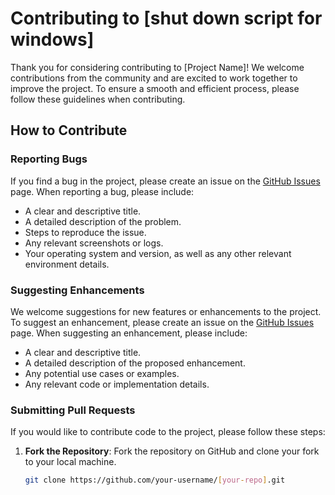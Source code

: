 # Contributing to [shut down script for windows]

Thank you for considering contributing to [Project Name]! We welcome contributions from the community and are excited to work together to improve the project. To ensure a smooth and efficient process, please follow these guidelines when contributing.

## How to Contribute

### Reporting Bugs

If you find a bug in the project, please create an issue on the [GitHub Issues](https://github.com/[your-repo]/issues) page. When reporting a bug, please include:

- A clear and descriptive title.
- A detailed description of the problem.
- Steps to reproduce the issue.
- Any relevant screenshots or logs.
- Your operating system and version, as well as any other relevant environment details.

### Suggesting Enhancements

We welcome suggestions for new features or enhancements to the project. To suggest an enhancement, please create an issue on the [GitHub Issues](https://github.com/[your-repo]/issues) page. When suggesting an enhancement, please include:

- A clear and descriptive title.
- A detailed description of the proposed enhancement.
- Any potential use cases or examples.
- Any relevant code or implementation details.

### Submitting Pull Requests

If you would like to contribute code to the project, please follow these steps:

1. **Fork the Repository**: Fork the repository on GitHub and clone your fork to your local machine.

   ```sh
   git clone https://github.com/your-username/[your-repo].git

